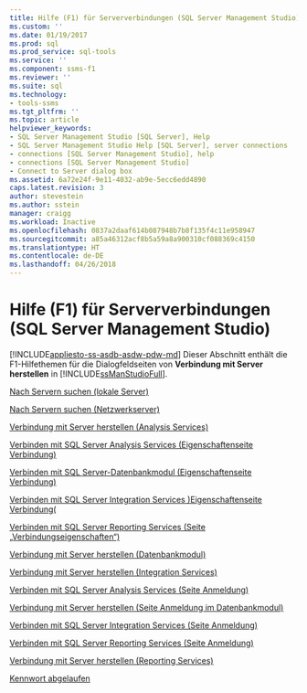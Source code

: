```yaml
---
title: Hilfe (F1) für Serververbindungen (SQL Server Management Studio) | Microsoft-Dokumentation
ms.custom: ''
ms.date: 01/19/2017
ms.prod: sql
ms.prod_service: sql-tools
ms.service: ''
ms.component: ssms-f1
ms.reviewer: ''
ms.suite: sql
ms.technology:
- tools-ssms
ms.tgt_pltfrm: ''
ms.topic: article
helpviewer_keywords:
- SQL Server Management Studio [SQL Server], Help
- SQL Server Management Studio Help [SQL Server], server connections
- connections [SQL Server Management Studio], help
- connections [SQL Server Management Studio]
- Connect to Server dialog box
ms.assetid: 6a72e24f-9e11-4032-ab9e-5ecc6edd4890
caps.latest.revision: 3
author: stevestein
ms.author: sstein
manager: craigg
ms.workload: Inactive
ms.openlocfilehash: 0837a2daaf614b087948b7b8f135f4c11e958947
ms.sourcegitcommit: a85a46312acf8b5a59a8a900310cf088369c4150
ms.translationtype: HT
ms.contentlocale: de-DE
ms.lasthandoff: 04/26/2018
---
```

# <a name="f1-help-for-server-connections-sql-server-management-studio"></a>Hilfe (F1) für Serververbindungen (SQL Server Management Studio)
[!INCLUDE[appliesto-ss-asdb-asdw-pdw-md](../../includes/appliesto-ss-asdb-asdw-pdw-md.md)]
Dieser Abschnitt enthält die F1-Hilfethemen für die Dialogfeldseiten von **Verbindung mit Server herstellen** in [!INCLUDE[ssManStudioFull](../../includes/ssmanstudiofull_md.md)].  
  
[Nach Servern suchen &#40;lokale Server&#41;](../../ssms/f1-help/browse-for-servers-local-servers.md)  
  
[Nach Servern suchen &#40;Netzwerkserver&#41;](../../ssms/f1-help/browse-for-servers-network-servers.md)  
  
[Verbindung mit Server herstellen &#40;Analysis Services&#41;](../../ssms/f1-help/connect-to-server-analysis-services.md)  
  
[Verbinden mit SQL Server Analysis Services &#40;Eigenschaftenseite Verbindung&#41;](../../ssms/f1-help/connect-to-server-connection-properties-page-analysis-services.md)  
  
[Verbinden mit SQL Server-Datenbankmodul &#40;Eigenschaftenseite Verbindung&#41;](../../ssms/f1-help/connect-to-server-connection-properties-page-database-engine.md)  
  
[Verbinden mit SQL Server Integration Services &#41;Eigenschaftenseite Verbindung&#40;](../../ssms/f1-help/connect-to-server-connection-properties-page-integration-services.md)  
  
[Verbinden mit SQL Server Reporting Services &#40;Seite „Verbindungseigenschaften“&#41;](../../ssms/f1-help/connect-to-server-connection-properties-page-reporting-services.md)  
  
[Verbindung mit Server herstellen &#40;Datenbankmodul&#41;](../../ssms/f1-help/connect-to-server-database-engine.md)  
  
[Verbindung mit Server herstellen &#40;Integration Services&#41;](../../ssms/f1-help/connect-to-server-integration-services.md)  
  
[Verbinden mit SQL Server Analysis Services &#40;Seite Anmeldung&#41;](../../ssms/f1-help/connect-to-server-login-page-analysis-services.md)  
  
[Verbindung mit Server herstellen &#40;Seite Anmeldung im Datenbankmodul&#41;](../../ssms/f1-help/connect-to-server-login-page-database-engine.md)  
  
[Verbinden mit SQL Server Integration Services &#40;Seite Anmeldung&#41;](../../ssms/f1-help/connect-to-server-login-page-integration-services.md)  
  
[Verbinden mit SQL Server Reporting Services &#40;Seite Anmeldung&#41;](../../ssms/f1-help/connect-to-server-login-page-reporting-services.md)  
  
[Verbindung mit Server herstellen &#40;Reporting Services&#41;](../../ssms/f1-help/connect-to-server-reporting-services.md)  
  
[Kennwort abgelaufen](../../ssms/f1-help/password-expired.md)  
  
